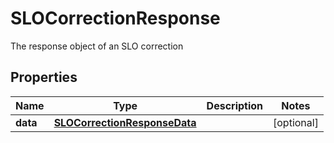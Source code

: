 

# SLOCorrectionResponse

The response object of an SLO correction
## Properties

Name | Type | Description | Notes
------------ | ------------- | ------------- | -------------
**data** | [**SLOCorrectionResponseData**](SLOCorrectionResponseData.md) |  |  [optional]



